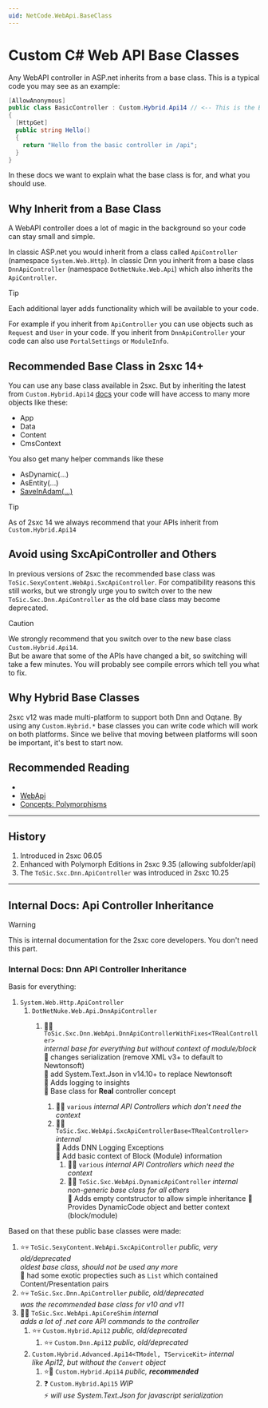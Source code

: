 ```yaml
---
uid: NetCode.WebApi.BaseClass
---
```


# Custom C# Web API Base Classes

Any WebAPI controller in ASP.net inherits from a base class. This is a typical code you may see as an example:

```cs
[AllowAnonymous]
public class BasicController : Custom.Hybrid.Api14 // <-- This is the Base Class
{
  [HttpGet]
  public string Hello()
  {
    return "Hello from the basic controller in /api";
  }
}
```

In these docs we want to explain what the base class is for, and what you should use.


## Why Inherit from a Base Class

A WebAPI controller does a lot of magic in the background so your code can stay small and simple.

In classic ASP.net you would inherit from a class called `ApiController` (namespace `System.Web.Http`).
In classic Dnn you inherit from a base class `DnnApiController` (namespace `DotNetNuke.Web.Api`) which also inherits the `ApiController`.

> [!TIP]
> Each additional layer adds functionality which will be available to your code.

For example if you inherit from `ApiController` you can use objects such as `Request` and `User` in your code.
If you inherit from `DnnApiController` your code can also use `PortalSettings` or `ModuleInfo`.


## Recommended Base Class in 2sxc 14+

You can use any base class available in 2sxc.
But by inheriting the latest from `Custom.Hybrid.Api14` [docs](xref:Custom.Hybrid.Api14) your code will have access to many more objects like these:

* App
* Data
* Content
* CmsContext

You also get many helper commands like these

* AsDynamic(...)
* AsEntity(...)
* [SaveInAdam(...)](xref:NetCode.WebApi.DotNet.SaveInAdam)

> [!TIP]
> As of 2sxc 14 we always recommend that your APIs inherit from `Custom.Hybrid.Api14`

## Avoid using SxcApiController and Others

In previous versions of 2sxc the recommended base class was `ToSic.SexyContent.WebApi.SxcApiController`.
For compatibility reasons this still works, but we strongly urge you to switch over to the new `ToSic.Sxc.Dnn.ApiController` as the old base class may become deprecated.

> [!CAUTION]
> We strongly recommend that you switch over to the new base class `Custom.Hybrid.Api14`.  
> But be aware that some of the APIs have changed a bit, so switching will take a few minutes.
> You will probably see compile errors which tell you what to fix.

## Why Hybrid Base Classes

2sxc v12 was made multi-platform to support both Dnn and Oqtane.
By using any `Custom.Hybrid.*` base classes you can write code which will work on both platforms.
Since we belive that moving between platforms will soon be important, it's best to start now.


## Recommended Reading

* [](xref:Tut.WebApi)
* [WebApi](xref:WebApi.Index)
* [Concepts: Polymorphisms](xref:Basics.Polymorphism.Index)


---

## History

1. Introduced in 2sxc 06.05
1. Enhanced with Polymorph Editions in 2sxc 9.35 (allowing subfolder/api)
1. The `ToSic.Sxc.Dnn.ApiController` was introduced in 2sxc 10.25


---

## Internal Docs: Api Controller Inheritance

> [!WARNING]
> This is internal documentation for the 2sxc core developers.
> You don't need this part.

### Internal Docs: Dnn API Controller Inheritance

Basis for everything:

1. `System.Web.Http.ApiController`
    1. `DotNetNuke.Web.Api.DnnApiController`
        1. 🥷🏽 `ToSic.Sxc.Dnn.WebApi.DnnApiControllerWithFixes<TRealController>`  
            _internal base for everything but without context of module/block_  
            🔹 changes serialization (remove XML v3+ to default to Newtonsoft)  
            🔹 add System.Text.Json in v14.10+ to replace Newtonsoft  
            🔹 Adds logging to insights  
            🔹 Base class for **Real** controller concept

            1. 🥷🏽 `various` _internal API Controllers which don't need the context_
            1. 🥷🏽 `ToSic.Sxc.WebApi.SxcApiControllerBase<TRealController>` _internal_  
              🔹 Adds DNN Logging Exceptions  
              🔹 Add basic context of Block (Module) information
                1. 🥷🏽 `various` _internal API Controllers which need the context_
                1. 🥷🏽 `ToSic.Sxc.WebApi.DynamicApiController` _internal_  
                    _non-generic base class for all others_  
                    🔹 Adds empty contstructor to allow simple inheritance
                    🔹 Provides DynamicCode object and better context (block/module)

Based on that these public base classes were made:

1. ⭐💀 `ToSic.SexyContent.WebApi.SxcApiController` _public, very old/deprecated_  
    _oldest base class, should not be used any more_  
    🔹 had some exotic propecties such as `List` which contained Content/Presentation pairs  
1. ⭐💀 `ToSic.Sxc.Dnn.ApiController` _public, old/deprecated_  
    _was the recommended base class for v10 and v11_
1. 🥷🏽 `ToSic.Sxc.WebApi.ApiCoreShim` _internal_  
    _adds a lot of .net core API commands to the controller_
    1. ⭐💀 `Custom.Hybrid.Api12` _public, old/deprecated_
        1. ⭐💀 `Custom.Dnn.Api12` _public, old/deprecated_
    1. `Custom.Hybrid.Advanced.Api14<TModel, TServiceKit>` _internal_  
        _like Api12, but without the `Convert` object_
        1. ⭐🌟 `Custom.Hybrid.Api14` _public, **recommended**_
        1. ❓ `Custom.Hybrid.Api15` _WIP_  
            ⚡ _will use System.Text.Json for javascript serialization_
